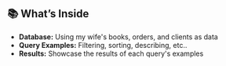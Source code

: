 ## 📚 What’s Inside

- **Database:** Using my wife's books, orders, and clients as data
- **Query Examples:** Filtering, sorting, describing, etc..
- **Results:** Showcase the results of each query's examples
